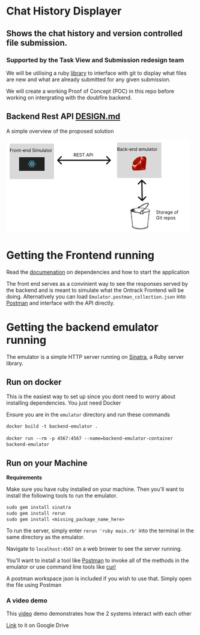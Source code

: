 # Chat History Displayer

## Shows the chat history and version controlled file submission.
### Supported by the Task View and Submission redesign team

We will be utilising a ruby [library](https://github.com/ruby-git/ruby-git) to interface with git to display what files are new and what are already submitted for any given submission. 

We will create a working Proof of Concept (POC) in this repo before working on intergrating with the doubfire backend. 

## Backend Rest API [DESIGN.md](./DESIGN.md)

A simple overview of the proposed solution

![image](./overview.png)


# Getting the Frontend running

Read the [documenation](./frontEndSimulator/README.md) on dependencies and how to start the application

The front end serves as a convinient way to see the responses served by the backend and is meant to simulate what the Ontrack Frontend will be doing. Alternatively you can load `Emulator.postman_collection.json` into [Postman](https://www.postman.com/) and interface with the API directly.

# Getting the backend emulator running

The emulator is a simple HTTP server running on [Sinatra](https://sinatrarb.com/), a Ruby server library. 

## Run on docker

This is the easiest way to set up since you dont need to worry about installing dependencies. You just need Docker

Ensure you are in the `emulator` directory and run these commands

```
docker build -t backend-emulator .

docker run --rm -p 4567:4567 --name=backend-emulator-container backend-emulator

```

## Run on your Machine

**Requirements**

Make sure you have ruby installed on your machine. Then you'll want to install the following tools to run the emulator.

```
sudo gem install sinatra
sudo gem install rerun
sudo gem install <missing_package_name_here>
```

To run the server, simply enter `rerun 'ruby main.rb'` into the terminal in the same directory as the emulator. 

Navigate to `localhost:4567` on a web brower to see the server running.

You'll want to install a tool like [Postman](https://www.postman.com/) to invoke all of the methods in the emulator or use command line tools like [curl](https://curl.se/)

A postman workspace json is included if you wish to use that. Simply open the file using Postman 

### A video demo

This [video](./demoVid.mp4) demo demonstrates how the 2 systems interact with each other

[Link](https://drive.google.com/file/d/1RmW_RmXUaENfiCkVrQTSJVl8b9A0joIn/view?usp=sharing) to it on Google Drive